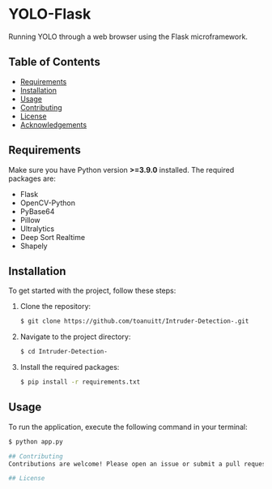 # YOLO-Flask

Running YOLO through a web browser using the Flask microframework.

## Table of Contents
- [Requirements](#requirements)
- [Installation](#installation)
- [Usage](#usage)
- [Contributing](#contributing)
- [License](#license)
- [Acknowledgements](#acknowledgements)

## Requirements

Make sure you have Python version **>=3.9.0** installed. The required packages are:

- Flask
- OpenCV-Python
- PyBase64
- Pillow
- Ultralytics
- Deep Sort Realtime
- Shapely

## Installation

To get started with the project, follow these steps:

1. Clone the repository:
    ```bash
    $ git clone https://github.com/toanuitt/Intruder-Detection-.git
    ```

2. Navigate to the project directory:
    ```bash
    $ cd Intruder-Detection-
    ```

3. Install the required packages:
    ```bash
    $ pip install -r requirements.txt
    ```

## Usage

To run the application, execute the following command in your terminal:
```bash
$ python app.py

## Contributing
Contributions are welcome! Please open an issue or submit a pull request for any improvements or bug fixes.

## License
